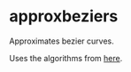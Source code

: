 # approxbeziers
Approximates bezier curves.

Uses the algorithms from [here](http://mirror.unl.edu/ctan/macros/latex/contrib/lapdf/rcircle.pdf).
